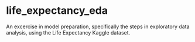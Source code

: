 # life_expectancy_eda
An excercise in model preparation, specifically the steps in exploratory data analysis, using the Life Expectancy Kaggle dataset.
